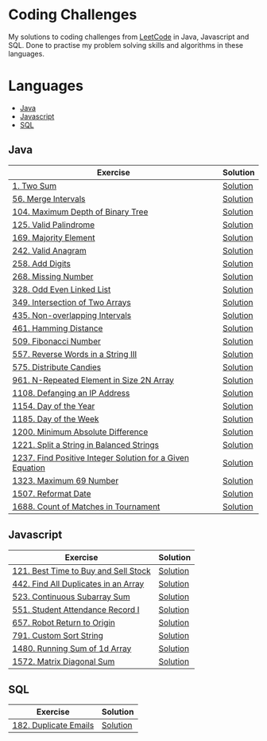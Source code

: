 # Coding Challenges
My solutions to coding challenges from [LeetCode](https://leetcode.com/) in Java, Javascript and SQL. Done to practise my problem solving skills and algorithms in these languages.

# Languages

- [Java](#Java)
- [Javascript](#Javascript)
- [SQL](#SQL)

## Java
| Exercise | Solution |
| --- | ----------- |
| [1. Two Sum](https://leetcode.com/problems/two-sum/) | [Solution](/java/src/two_sum/Solution.java) |
| [56. Merge Intervals](https://leetcode.com/problems/merge-intervals/) | [Solution](/java/src/merge_intervals/Solution.java) |
| [104. Maximum Depth of Binary Tree](https://leetcode.com/problems/maximum-depth-of-binary-tree/) | [Solution](/java/src/maximum_depth_of_binary_tree/Solution.java) |
| [125. Valid Palindrome](https://leetcode.com/problems/valid-palindrome/) | [Solution](/java/src/valid_palindrome/Solution.java) |
| [169. Majority Element](https://leetcode.com/problems/majority-element/) | [Solution](/java/src/majority_element/Solution.java) |
| [242. Valid Anagram](https://leetcode.com/problems/valid-anagram/) | [Solution](/java/src/valid_anagram/Solution.java) |
| [258. Add Digits](https://leetcode.com/problems/add-digits/) | [Solution](/java/src/add_digits/Solution.java) |
| [268. Missing Number](https://leetcode.com/problems/missing-number/) | [Solution](/java/src/missing_number/Solution.java) |
| [328. Odd Even Linked List](https://leetcode.com/problems/odd-even-linked-list/) | [Solution](/java/src/odd_even_linked_list/Solution.java) |
| [349. Intersection of Two Arrays](https://leetcode.com/problems/intersection-of-two-arrays/) | [Solution](/java/src/intersection_of_two_arrays/Solution.java) |
| [435. Non-overlapping Intervals](https://leetcode.com/problems/non-overlapping-intervals/) | [Solution](/java/src/non_overlapping_intervals/Solution.java) |
| [461. Hamming Distance](https://leetcode.com/problems/hamming-distance/) | [Solution](/java/src/hamming_distance/Solution.java) |
| [509. Fibonacci Number](https://leetcode.com/problems/fibonacci-number/) | [Solution](/java/src/fibonacci_number/Solution.java) |
| [557. Reverse Words in a String III](https://leetcode.com/problems/reverse-words-in-a-string-iii/) | [Solution](/java/src/reverse_words_in_a_string_iii/Solution.java) |
| [575. Distribute Candies](https://leetcode.com/problems/distribute-candies/) | [Solution](/java/src/distribute_candies/Solution.java) |
| [961. N-Repeated Element in Size 2N Array](https://leetcode.com/problems/n-repeated-element-in-size-2n-array/) | [Solution](/java/src/n_repeated_relement_in_size_2n_array/Solution.java) |
| [1108. Defanging an IP Address](https://leetcode.com/problems/defanging-an-ip-address/) | [Solution](/java/src/defanging_an_ip_address/Solution.java) |
| [1154. Day of the Year](https://leetcode.com/problems/day-of-the-year/) | [Solution](/java/src/day_of_the_year/Solution.java) |
| [1185. Day of the Week](https://leetcode.com/problems/day-of-the-week/) | [Solution](/java/src/day_of_the_week/Solution.java) |
| [1200. Minimum Absolute Difference](https://leetcode.com/problems/minimum-absolute-difference/) | [Solution](/java/src/minimum_absolute_difference/Solution.java) |
| [1221. Split a String in Balanced Strings](https://leetcode.com/problems/split-a-string-in-balanced-strings/) | [Solution](/java/src/split_a_string_in_balanced_strings/Solution.java) |
| [1237. Find Positive Integer Solution for a Given Equation](https://leetcode.com/problems/find-positive-integer-solution-for-a-given-equation/) | [Solution](/java/src/find_positive_integer_solution_for_a_given_equation/Solution.java) |
| [1323. Maximum 69 Number](https://leetcode.com/problems/maximum-69-number/) | [Solution](/java/src/maximum_69_number/Solution.java) |
| [1507. Reformat Date](https://leetcode.com/problems/reformat-date) | [Solution](/java/src/reformat_date/Solution.java) |
| [1688. Count of Matches in Tournament](https://leetcode.com/problems/count-of-matches-in-tournament/) | [Solution](/java/src/count_of_matches_in_tournament/Solution.java) |

## Javascript
| Exercise | Solution |
| --- | ----------- |
| [121. Best Time to Buy and Sell Stock](https://leetcode.com/problems/best-time-to-buy-and-sell-stock/) | [Solution](/javascript/best-time-to-buy-and-sell-stock.js) |
| [442. Find All Duplicates in an Array](https://leetcode.com/problems/find-all-duplicates-in-an-array/) | [Solution](/javascript/find-all-duplicates-in-an-array.js) |
| [523. Continuous Subarray Sum](https://leetcode.com/problems/two-sum/) | [Solution](/javascript/continuous-subarray-sum.js) |
| [551. Student Attendance Record I](https://leetcode.com/problems/two-sum/) | [Solution](/javascript/student-attendance-record-i.js) |
| [657. Robot Return to Origin](https://leetcode.com/problems/robot-return-to-origin/) | [Solution](/javascript/robot-return-to-origin.js) |
| [791. Custom Sort String](https://leetcode.com/problems/custom-sort-string/) | [Solution](/javascript/custom-sort-string.js) |
| [1480. Running Sum of 1d Array](https://leetcode.com/problems/running-sum-of-1d-array/) | [Solution](/javascript/running-sum-of-1d-array.js) |
| [1572. Matrix Diagonal Sum](https://leetcode.com/problems/matrix-diagonal-sum/) | [Solution](/javascript/matrix-diagonal-sum.js) |

## SQL
| Exercise | Solution |
| --- | ----------- |
| [182. Duplicate Emails](https://leetcode.com/problems/duplicate-emails/) | [Solution](/sql/duplicate-emails.sql) |

